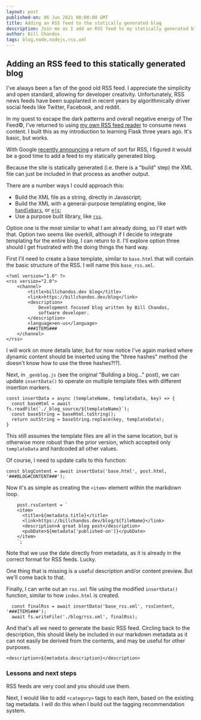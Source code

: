 ```yaml
---
layout: post
published-on: 06 Jun 2021 00:00:00 GMT
title: Adding an RSS feed to the statically generated blog
description: Join me as I add an RSS feed to my statically generated blog.
author: Bill Chandos
tags: blog,node,nodejs,rss,xml
---
```


## Adding an RSS feed to this statically generated blog

I've always been a fan of the good old RSS feed. I appreciate the simplicity and open standard, allowing for developer creativity. Unfortunately, RSS news feeds have been supplanted in recent years by algorithmically driver social feeds like Twitter, Facebook, and reddit.

In my quest to escape the dark patterns and overall negative energy of The Feed&copy;, I've returned to using [my own RSS feed reader](https://github.com/bchandos/rss_feed) to consume news content. I built this as my introduction to learning Flask three years ago. It's basic, but works.

With Google [recently announcing](https://blog.chromium.org/2021/05/an-experiment-in-helping-users-and-web.html) a return of sort for RSS, I figured it would be a good time to add a feed to my statically generated blog.

Because the site is statically generated (i.e. there is a "build" step) the XML file can just be included in that process as another output.

There are a number ways I could approach this:
- Build the XML file as a string, directly in Javascript;
- Build the XML with a general-purpose templating engine, like [`handlebars`](https://www.npmjs.com/package/handlebars), or [`ejs`](https://www.npmjs.com/package/ejs);
- Use a purpose built library, like [`rss`](https://www.npmjs.com/package/rss).

Option one is the most similar to what I am already doing, so I'll start with that. Option two seems like overkill, although if I decide to integrate templating for the entire blog, I can return to it. I'll explore option three should I get frustrated with the doing things the hard way.

First I'll need to create a base template, similar to `base.html` that will contain the basic structure of the RSS. I will name this `base_rss.xml`.

```
<?xml version="1.0" ?>
<rss version="2.0">
    <channel>
        <title>billchandos.dev blog</title>
        <link>https://billchandos.dev/blog</link>
        <description>
            Development focused blog written by Bill Chandos, 
            software developer.
        </description>
        <language>en-us</language>
        ###ITEMS###
    </channel>
</rss>
```

I will work on more details later, but for now notice I've again marked where dynamic content should be inserted using the "three hashes" method (he doesn't know how to use the three hashes?!?).

Next, in `_genblog.js` (see the original "Building a blog..." post), we can update `insertData()` to operate on multiple template files with different insertion markers.

```
const insertData = async (templateName, templateData, key) => {
  const baseHtml = await fs.readFile(`./_blog_source/${templateName}`);
  const baseString = baseHtml.toString();
  return outString = baseString.replace(key, templateData);
}
```

This still assumes the template files are all in the same location, but is otherwise more robust than the prior version, which accepted only `templateData` and hardcoded all other values.

Of course, I need to update calls to this function:

```
const blogContent = await insertData('base.html', post.html, '###BLOG#CONTENT###');
```

Now it's as simple as creating the `<item>` element within the markdown loop.

```
    post.rssContent = `
    <item>
      <title>${metadata.title}</title>
      <link>https://billchandos.dev/blog/${fileName}</link>
      <description>A great blog post</description>
      <pubDate>${metadata['published-on']}</pubDate>
    </item>
    `;
```

Note that we use the date directly from metadata, as it is already in the correct format for RSS feeds. Lucky.

One thing that is missing is a useful description and/or content preview. But we'll come back to that.

Finally, I can write out an `rss.xml` file using the modified `insertData()` function, similar to how `index.html` is created.

```
  const finalRss = await insertData('base_rss.xml', rssContent, '###ITEMS###');
  await fs.writeFile('./blog/rss.xml', finalRss);
```

And that's all we need to generate the basic RSS feed. Circling back to the description, this should likely be included in our markdown metadata as it can not easily be derived from the contents, and may be useful for other purposes.

```
<description>${metadata.description}</description>
```

### Lessons and next steps

RSS feeds are very cool and you should use them.

Next, I would like to add `<category>` tags to each item, based on the existing tag metadata. I will do this when I build out the tagging recommendation system.
